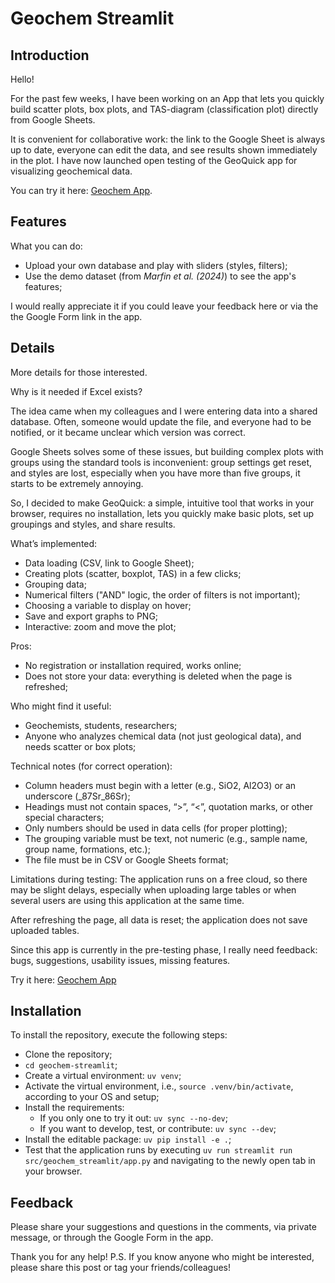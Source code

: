 # Geochem Streamlit

## Introduction

Hello!

For the past few weeks, I have been working on an App that lets you quickly build
scatter plots, box plots, and TAS-diagram (classification plot) directly from Google
Sheets.

It is convenient for collaborative work: the link to the Google Sheet is always up to
date, everyone can edit the data, and see results shown immediately in the plot.
I have now launched open testing of the GeoQuick app for visualizing geochemical data.

You can try it here: [Geochem App](https://geochem-app-x8wt6zxsp6csnwztd9nvgz.streamlit.app/).

## Features

What you can do:
- Upload your own database and play with sliders (styles, filters);
- Use the demo dataset (from _Marfin et al. (2024)_) to see the app's features;

I would really appreciate it if you could leave your feedback here or via the the
Google Form link in the app.

## Details

More details for those interested.

Why is it needed if Excel exists?

The idea came when my colleagues and I were entering data into a shared database.
Often, someone would update the file, and everyone had to be notified, or it became
unclear which version was correct.

Google Sheets solves some of these issues, but building complex plots with groups using
the standard tools is inconvenient: group settings get reset, and styles are lost,
especially when you have more than five groups, it starts to be extremely annoying.

So, I decided to make GeoQuick: a simple, intuitive tool that works in your browser, 
requires no installation, lets you quickly make basic plots, set up groupings and
styles, and share results.

What’s implemented:
- Data loading (CSV, link to Google Sheet);
- Creating plots (scatter, boxplot, TAS) in a few clicks;
- Grouping data;
- Numerical filters ("AND" logic, the order of filters is not important);
- Choosing a variable to display on hover;
- Save and export graphs to PNG;
- Interactive: zoom and move the plot;

Pros:
- No registration or installation required, works online;
- Does not store your data: everything is deleted when the page is refreshed;

Who might find it useful:
- Geochemists, students, researchers;
- Anyone who analyzes chemical data (not just geological data),
and needs scatter or box plots;

Technical notes (for correct operation):
- Column headers must begin with a letter (e.g., SiO2, Al2O3) or an underscore
(_87Sr_86Sr);
- Headings must not contain spaces, “>”, “<”, quotation marks, or other special
characters;
- Only numbers should be used in data cells (for proper plotting);
- The grouping variable must be text, not numeric (e.g., sample name, group name,
formations, etc.);
- The file must be in CSV or Google Sheets format;

Limitations during testing:
The application runs on a free cloud, so there may be slight delays, especially when
uploading large tables or when several users are using this application at the same time.

After refreshing the page, all data is reset; the application does not save uploaded
tables.

Since this app is currently in the pre-testing phase, I really need feedback: bugs,
suggestions, usability issues, missing features.

Try it here: [Geochem App](https://geochem-app-x8wt6zxsp6csnwztd9nvgz.streamlit.app/)

## Installation

To install the repository, execute the following steps:
- Clone the repository;
- `cd geochem-streamlit`;
- Create a virtual environment: `uv venv`;
- Activate the virtual environment, i.e., `source .venv/bin/activate`, according to
your OS and setup;
- Install the requirements:
  - If you only one to try it out: `uv sync --no-dev`;
  - If you want to develop, test, or contribute: `uv sync --dev`;
- Install the editable package: `uv pip install -e .`;
- Test that the application runs by executing
`uv run streamlit run src/geochem_streamlit/app.py` and navigating to the newly open
tab in your browser.


## Feedback

Please share your suggestions and questions in the comments, via private message, or
through the Google Form in the app.

Thank you for any help!
P.S. If you know anyone who might be interested, please share this post or tag your
friends/colleagues!
